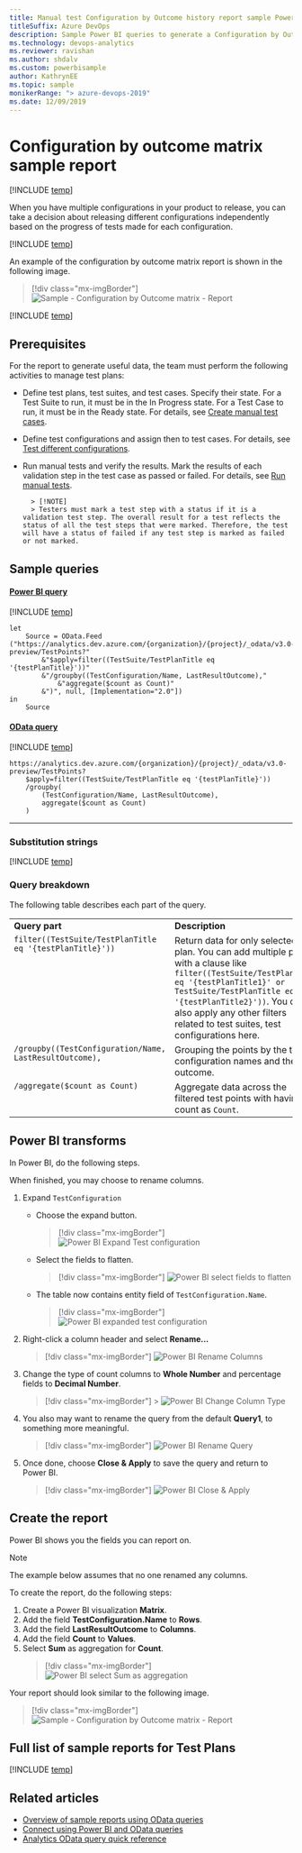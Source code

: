```yaml
---
title: Manual test Configuration by Outcome history report sample Power BI report
titleSuffix: Azure DevOps
description: Sample Power BI queries to generate a Configuration by Outcome matrix report
ms.technology: devops-analytics
ms.reviewer: ravishan
ms.author: shdalv
ms.custom: powerbisample
author: KathrynEE
ms.topic: sample
monikerRange: "> azure-devops-2019"
ms.date: 12/09/2019
---
```


# Configuration by outcome matrix sample report

[!INCLUDE [temp](../includes/version-azure-devops-cloud.md)]

When you have multiple configurations in your product to release, you can take a decision about releasing different configurations independently based on the progress of tests made for each configuration.

[!INCLUDE [temp](includes/preview-note.md)]

An example of the configuration by outcome matrix report is shown in the following image.

> [!div class="mx-imgBorder"]
> ![Sample - Configuration by Outcome matrix - Report](media/odatapowerbi-configurationbyoutcome.png)

[!INCLUDE [temp](includes/sample-required-reading.md)]

## Prerequisites

For the report to generate useful data, the team must perform the following activities to manage test plans:

- Define test plans, test suites, and test cases. Specify their state. For a Test Suite to run, it must be in the In Progress state. For a Test Case to run, it must be in the Ready state. For details, see [Create manual test cases](../../test/create-test-cases.md).
- Define test configurations and assign then to test cases. For details, see [Test different configurations](../../test/test-different-configurations.md).
- Run manual tests and verify the results. Mark the results of each validation step in the test case as passed or failed. For details, see [Run manual tests](../../test/run-manual-tests.md).

      	> [!NOTE]
      	> Testers must mark a test step with a status if it is a validation test step. The overall result for a test reflects the status of all the test steps that were marked. Therefore, the test will have a status of failed if any test step is marked as failed or not marked.

## Sample queries

#### [Power BI query](#tab/powerbi/)

[!INCLUDE [temp](includes/sample-powerbi-query.md)]

```
let
    Source = OData.Feed ("https://analytics.dev.azure.com/{organization}/{project}/_odata/v3.0-preview/TestPoints?"
        &"$apply=filter((TestSuite/TestPlanTitle eq '{testPlanTitle}'))"
        &"/groupby((TestConfiguration/Name, LastResultOutcome),"
            &"aggregate($count as Count)"
        &")", null, [Implementation="2.0"])
in
    Source
```

#### [OData query](#tab/odata/)

[!INCLUDE [temp](includes/sample-odata-query.md)]

```
https://analytics.dev.azure.com/{organization}/{project}/_odata/v3.0-preview/TestPoints?
    $apply=filter((TestSuite/TestPlanTitle eq '{testPlanTitle}'))
    /groupby(
        (TestConfiguration/Name, LastResultOutcome),
        aggregate($count as Count)
    )
```

---

### Substitution strings

[!INCLUDE [temp](includes/sample-query-substitutions-3.md)]

### Query breakdown

The following table describes each part of the query.

<table width="90%">
<tbody valign="top">
<tr><td width="25%"><b>Query part</b></td><td><b>Description</b></td><tr>
<tr><td><code>filter((TestSuite/TestPlanTitle eq '{testPlanTitle}')) </code></td><td>Return data for only selected test plan. You can add multiple plans with a clause like <code>filter((TestSuite/TestPlanTitle eq '{testPlanTitle1}' or TestSuite/TestPlanTitle eq '{testPlanTitle2}'))</code>. You can also apply any other filters related to test suites, test configurations here.</td><tr>
<tr><td><code>/groupby((TestConfiguration/Name, LastResultOutcome),</code></td><td>Grouping the points by the test configuration names and their outcome.</td><tr>
<tr><td><code>/aggregate($count as Count)</code></td><td>Aggregate data across the filtered test points with having count as <code>Count</code>.</td><tr>
</tbody>
</table>

## Power BI transforms

In Power BI, do the following steps.

When finished, you may choose to rename columns.

1. Expand <code>TestConfiguration</code>

   - Choose the expand button.

     > [!div class="mx-imgBorder"]
     > ![Power BI Expand Test configuration](media/powerbi-expand-testconfiguration.png)

   - Select the fields to flatten.

     > [!div class="mx-imgBorder"]
     > ![Power BI select fields to flatten](media/powerbi-testconfiguration-flatten.png)

   - The table now contains entity field of <code>TestConfiguration.Name</code>.

     > [!div class="mx-imgBorder"]
     > ![Power BI expanded test configuration](media/powerbi-expanded-testconfiguration.png)

1. Right-click a column header and select **Rename...**

   > [!div class="mx-imgBorder"]
   > ![Power BI Rename Columns](media/powerbi-rename-columns.png)

1. Change the type of count columns to **Whole Number** and percentage fields to **Decimal Number**.

   > [!div class="mx-imgBorder"] > ![Power BI Change Column Type](media/powerbi-change-column-type.png)

1. You also may want to rename the query from the default **Query1**, to something more meaningful.

   > [!div class="mx-imgBorder"]
   > ![Power BI Rename Query](media/powerbi-rename-query.png)

1. Once done, choose **Close & Apply** to save the query and return to Power BI.

   > [!div class="mx-imgBorder"]
   > ![Power BI Close & Apply](media/powerbi-close-apply.png)

## Create the report

Power BI shows you the fields you can report on.

> [!NOTE]  
> The example below assumes that no one renamed any columns.

To create the report, do the following steps:

1. Create a Power BI visualization **Matrix**.
1. Add the field **TestConfiguration.Name** to **Rows**.
1. Add the field **LastResultOutcome** to **Columns**.
1. Add the field **Count** to **Values**.
1. Select **Sum** as aggregation for **Count**.
   > [!div class="mx-imgBorder"]
   > ![Power BI select Sum as aggregation](media/powerbi-sum-aggregation.png)

Your report should look similar to the following image.

> [!div class="mx-imgBorder"]
> ![Sample - Configuration by Outcome matrix - Report](media/odatapowerbi-configurationbyoutcome.png)

## Full list of sample reports for Test Plans

[!INCLUDE [temp](includes/sample-full-list-test-plans.md)]

## Related articles

- [Overview of sample reports using OData queries](/azure/devops/report/powerbi/sample-odata-overview)
- [Connect using Power BI and OData queries](/azure/devops/report/powerbi/odataquery-connect)
- [Analytics OData query quick reference](/azure/devops/report/extend-analytics/quick-ref)
